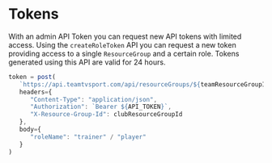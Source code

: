 # Tokens

With an admin API Token you can request new API tokens with limited access. Using the `createRoleToken` API you can request a new token providing access to a single `ResourceGroup` and a certain role. Tokens generated using this API are valid for 24 hours. 

```javascript
token = post(
   `https://api.teamtvsport.com/api/resourceGroups/${teamResourceGroupId}/createRoleToken`,
   headers={
      "Content-Type": "application/json",
      "Authorization": `Bearer ${API_TOKEN}`,
      "X-Resource-Group-Id": clubResourceGroupId
   },
   body={
      "roleName": "trainer" / "player" 
   }
)
```